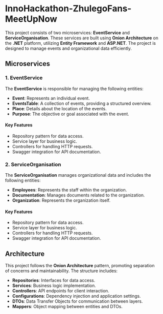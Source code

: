 # InnoHackathon-ZhulegoFans-MeetUpNow

This project consists of two microservices: **EventService** and **ServiceOrganisation**. These services are built using **Onion Architecture** on the **.NET** platform, utilizing **Entity Framework** and **ASP.NET**. The project is designed to manage events and organizational data efficiently.

## Microservices

### 1. EventService

The **EventService** is responsible for managing the following entities:

- **Event**: Represents an individual event.
- **EventsTable**: A collection of events, providing a structured overview.
- **Place**: Details about the location of the events.
- **Purpose**: The objective or goal associated with the event.

#### Key Features

- Repository pattern for data access.
- Service layer for business logic.
- Controllers for handling HTTP requests.
- Swagger integration for API documentation.

### 2. ServiceOrganisation

The **ServiceOrganisation** manages organizational data and includes the following entities:

- **Employees**: Represents the staff within the organization.
- **Documentation**: Manages documents related to the organization.
- **Organization**: Represents the organization itself.

#### Key Features

- Repository pattern for data access.
- Service layer for business logic.
- Controllers for handling HTTP requests.
- Swagger integration for API documentation.

## Architecture

This project follows the **Onion Architecture** pattern, promoting separation of concerns and maintainability. The structure includes:

- **Repositories**: Interfaces for data access.
- **Services**: Business logic implementation.
- **Controllers**: API endpoints for client interaction.
- **Configurations**: Dependency injection and application settings.
- **DTOs**: Data Transfer Objects for communication between layers.
- **Mappers**: Object mapping between entities and DTOs.
